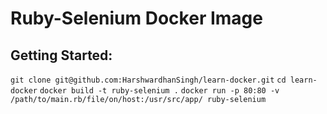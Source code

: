 # Ruby-Selenium Docker Image

## Getting Started: 


`git clone git@github.com:HarshwardhanSingh/learn-docker.git`
`cd learn-docker`
`docker build -t ruby-selenium .`
`docker run -p 80:80 -v /path/to/main.rb/file/on/host:/usr/src/app/ ruby-selenium`